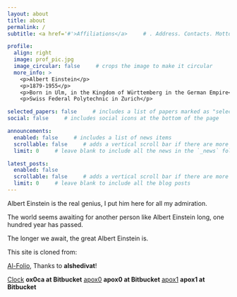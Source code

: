 ```yaml
---
layout: about
title: about
permalink: /
subtitle: <a href='#'>Affiliations</a>     # . Address. Contacts. Motto. Etc.

profile:
  align: right
  image: prof_pic.jpg
  image_circular: false     # crops the image to make it circular
  more_info: >
    <p>Albert Einstein</p>
    <p>1879-1955</p>
    <p>Born in Ulm, in the Kingdom of Württemberg in the German Empire</p>
    <p>Swiss Federal Polytechnic in Zurich</p>

selected_papers: false     # includes a list of papers marked as "selected={true}"
social: false     # includes social icons at the bottom of the page

announcements:
  enabled: false     # includes a list of news items
  scrollable: false     # adds a vertical scroll bar if there are more than 3 news items
  limit: 0     # leave blank to include all the news in the `_news` folder

latest_posts:
  enabled: false
  scrollable: false     # adds a vertical scroll bar if there are more than 3 new posts items
  limit: 0     # leave blank to include all the blog posts
---
```


Albert Einstein is the real genius, I put him here for all my admiration.

The world seems awaiting for another person like Albert Einstein long, one hundred year has passed.

The longer we await, the great Albert Einstein is.

This site is cloned from:

[Al-Folio](https://github.com/alshedivat/al-folio), Thanks to **alshedivat**!

[Clock](https://ox0ca.bitbucket.io/)   **ox0ca at Bitbucket**
[apox0](https://apox0.bitbucket.io/)   **apox0 at Bitbucket**
[apox1](https://apox1.bitbucket.io/)   **apox1 at Bitbucket**

